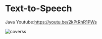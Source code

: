 # Text-to-Speech
Java
 Youtube:https://youtu.be/2kPtRhR1PWs
 
 ![coverss](https://user-images.githubusercontent.com/71060268/154832017-e86c4948-c329-4839-b3d4-67627ae8038f.png)
